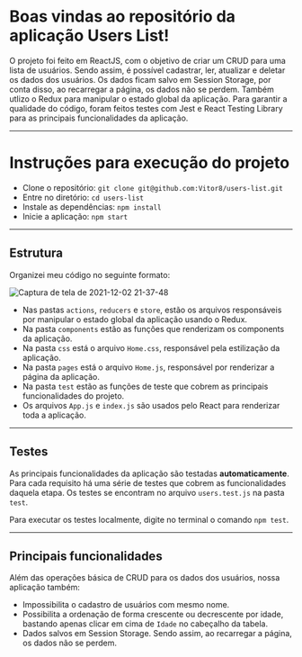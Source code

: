 # Boas vindas ao repositório da aplicação Users List!

O projeto foi feito em ReactJS, com o objetivo de criar um CRUD para uma lista de usuários. Sendo assim, é possível cadastrar, ler, atualizar e deletar os dados dos usuários. Os dados ficam salvo em Session Storage, por conta disso, ao recarregar a página, os dados não se perdem. Também utlizo o Redux para manipular o estado global da aplicação. Para garantir a qualidade do código, foram feitos testes com Jest e React Testing Library para as principais funcionalidades da aplicação.

---

# Instruções para execução do projeto

- Clone o repositório: `git clone git@github.com:Vitor8/users-list.git`
- Entre no diretório: `cd users-list`
- Instale as dependências: `npm install`
- Inicie a aplicação: `npm start`

---

## Estrutura

Organizei meu código no seguinte formato:

![Captura de tela de 2021-12-02 21-37-48](https://user-images.githubusercontent.com/24492328/144524945-fac451bb-4eec-4981-ab0d-1d19a34c05ab.png)

- Nas pastas `actions`, `reducers` e `store`, estão os arquivos responsáveis por manipular o estado global da aplicação usando o Redux.
- Na pasta `components` estão as funções que renderizam os components da aplicação.
- Na pasta `css` está o arquivo `Home.css`, responsável pela estilização da aplicação.
- Na pasta `pages` está o arquivo `Home.js`, responsável por renderizar a página da aplicação.
- Na pasta `test` estão as funções de teste que cobrem as principais funcionalidades do projeto.
- Os arquivos `App.js` e `index.js` são usados pelo React para renderizar toda a aplicação.

---

## Testes

As principais funcionalidades da aplicação são testadas **automaticamente**. Para cada requisito há uma série de testes que cobrem as funcionalidades daquela etapa. Os testes se encontram no arquivo `users.test.js` na pasta `test`.

Para executar os testes localmente, digite no terminal o comando `npm test`.

---

## Principais funcionalidades

Além das operações básica de CRUD para os dados dos usuários, nossa aplicação também:

- Impossibilita o cadastro de usuários com mesmo nome.
- Possibilita a ordenação de forma crescente ou decrescente por idade, bastando apenas clicar em cima de `Idade` no cabeçalho da tabela.
- Dados salvos em Session Storage. Sendo assim, ao recarregar a página, os dados não se perdem.
